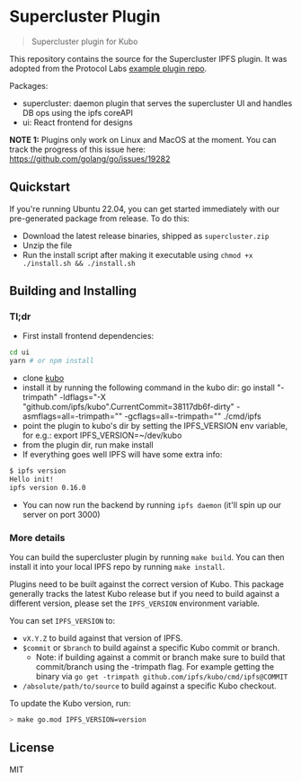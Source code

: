 # Supercluster Plugin

> Supercluster plugin for Kubo

This repository contains the source for the Supercluster IPFS plugin. It was adopted from the Protocol Labs [example plugin repo](https://github.com/ipfs/go-ipfs-example-plugin).

Packages:

* supercluster: daemon plugin that serves the supercluster UI and handles DB ops using the ipfs coreAPI
* ui: React frontend for designs

**NOTE 1:** Plugins only work on Linux and MacOS at the moment. You can track the progress of this issue here: https://github.com/golang/go/issues/19282

## Quickstart
If you're running Ubuntu 22.04, you can get started immediately with our pre-generated package from release. To do this:
- Download the latest release binaries, shipped as `supercluster.zip`
- Unzip the file
- Run the install script after making it executable using `chmod +x ./install.sh && ./install.sh`

## Building and Installing
### Tl;dr
- First install frontend dependencies:

``` sh
cd ui
yarn # or npm install
```

- clone [kubo](https://github.com/ipfs/kubo)
- install it by running the following command in the kubo dir:
go install "-trimpath" -ldflags="-X "github.com/ipfs/kubo".CurrentCommit=38117db6f-dirty" -asmflags=all=-trimpath="" -gcflags=all=-trimpath="" ./cmd/ipfs
- point the plugin to kubo's dir by setting the IPFS_VERSION env variable, for e.g.: export IPFS_VERSION=~/dev/kubo
- from the plugin dir, run make install
- If everything goes well IPFS will have some extra info:

``` bash
$ ipfs version
Hello init!
ipfs version 0.16.0
```

- You can now run the backend by running `ipfs daemon` (it'll spin up our server on port 3000)

### More details

You can build the supercluster plugin by running `make build`. You can then install it into your local IPFS repo by running `make install`.

Plugins need to be built against the correct version of Kubo. This package generally tracks the latest Kubo release but if you need to build against a different version, please set the `IPFS_VERSION` environment variable.


You can set `IPFS_VERSION` to:

* `vX.Y.Z` to build against that version of IPFS.
* `$commit` or `$branch` to build against a specific Kubo commit or branch.
   * Note: if building against a commit or branch make sure to build that commit/branch using the -trimpath flag. For example getting the binary via `go get -trimpath github.com/ipfs/kubo/cmd/ipfs@COMMIT`
* `/absolute/path/to/source` to build against a specific Kubo checkout.

To update the Kubo version, run:

```bash
> make go.mod IPFS_VERSION=version
```

## License

MIT
